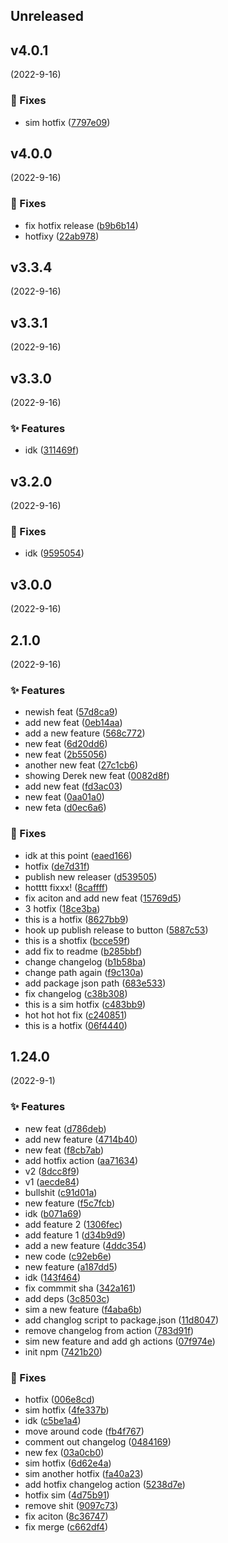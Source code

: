
## Unreleased 


## v4.0.1
 (2022-9-16)

### 🐛 Fixes

- sim hotfix ([7797e09](https://github.com/BrandSourceDigital/alta/commit/7797e0944fbb16fd7061ec7a31651d9465dc8a63))


## v4.0.0
 (2022-9-16)

### 🐛 Fixes

- fix hotfix release ([b9b6b14](https://github.com/BrandSourceDigital/alta/commit/b9b6b1473486c43c1574c04ad9c276a3028a7ac7))
- hotfixy ([22ab978](https://github.com/BrandSourceDigital/alta/commit/22ab9782ad73b0a77ea7788cf7a5e94c6d8dcc8b))


## v3.3.4
 (2022-9-16)


## v3.3.1
 (2022-9-16)


## v3.3.0
 (2022-9-16)

### ✨ Features

- idk ([311469f](https://github.com/BrandSourceDigital/alta/commit/311469fe9841a750da9e819a1b0d1c8780bb033f))


## v3.2.0
 (2022-9-16)

### 🐛 Fixes

- idk ([9595054](https://github.com/BrandSourceDigital/alta/commit/9595054f4f074539692c94d011df11bd2afad9ba))


## v3.0.0
 (2022-9-16)


## 2.1.0
 (2022-9-16)

### ✨ Features

- newish feat ([57d8ca9](https://github.com/BrandSourceDigital/alta/commit/57d8ca98125811e8697c8ddd9f484f31f1e27e2d))
- add new feat ([0eb14aa](https://github.com/BrandSourceDigital/alta/commit/0eb14aa90bd8306c1674f40c9749df28365406f9))
- add a new feature ([568c772](https://github.com/BrandSourceDigital/alta/commit/568c77299a29470cb7e375a56636856e5a5c9439))
- new feat ([6d20dd6](https://github.com/BrandSourceDigital/alta/commit/6d20dd621f6c7233f51d3ac0127480e9c971dae6))
- new feat ([2b55056](https://github.com/BrandSourceDigital/alta/commit/2b55056a37ef63d59059357567dcf432239e7007))
- another new feat ([27c1cb6](https://github.com/BrandSourceDigital/alta/commit/27c1cb6911e1df700183a44b4a5d7970255987c1))
- showing Derek new feat ([0082d8f](https://github.com/BrandSourceDigital/alta/commit/0082d8f03eb3b3b521a2acab8556a184c96c3015))
- add new feat ([fd3ac03](https://github.com/BrandSourceDigital/alta/commit/fd3ac03012dbec5187349c11b02aa06dff010f3b))
- new feat ([0aa01a0](https://github.com/BrandSourceDigital/alta/commit/0aa01a08a36d657c57581ba174d8db97f7199556))
- new feta ([d0ec6a6](https://github.com/BrandSourceDigital/alta/commit/d0ec6a6df5c2f35202abebc652b7d86409e51c07))

### 🐛 Fixes

- idk at this point ([eaed166](https://github.com/BrandSourceDigital/alta/commit/eaed166d8fb9abdd142e465a7f2645c38b557b43))
- hotfix ([de7d31f](https://github.com/BrandSourceDigital/alta/commit/de7d31f69d6058c077d46f07412d01789a52808b))
- publish new releaser ([d539505](https://github.com/BrandSourceDigital/alta/commit/d5395053b3e61bb5b13a1ebe5be808c8d22631e9))
- hotttt fixxx! ([8caffff](https://github.com/BrandSourceDigital/alta/commit/8cafffffc067f676e5cc773b9b42c1797f3e7710))
- fix aciton and add new feat ([15769d5](https://github.com/BrandSourceDigital/alta/commit/15769d561da3cb37e45ec5d9f68de439ef03ab4e))
- 3 hotfix ([18ce3ba](https://github.com/BrandSourceDigital/alta/commit/18ce3babf0754568986fc2e6d6115472bd555ba6))
- this is a hotfix ([8627bb9](https://github.com/BrandSourceDigital/alta/commit/8627bb9b5a00febb2c7a1466e48e0058f4cb8a19))
- hook up publish release to button ([5887c53](https://github.com/BrandSourceDigital/alta/commit/5887c5342f8942ec2deaa5d7d6eab45a0838da2e))
- this is a shotfix ([bcce59f](https://github.com/BrandSourceDigital/alta/commit/bcce59fb5a63054349a6dbde9ba1097d5d53d0fe))
- add fix to readme ([b285bbf](https://github.com/BrandSourceDigital/alta/commit/b285bbfbc58c7bfa7f264fa68cf5265d107722de))
- change changelog ([b1b58ba](https://github.com/BrandSourceDigital/alta/commit/b1b58bac23409c784ad3be452ea400bbe338893d))
- change path again ([f9c130a](https://github.com/BrandSourceDigital/alta/commit/f9c130a69f6f895569a51b7e1336f5356a26cf68))
- add package json path ([683e533](https://github.com/BrandSourceDigital/alta/commit/683e5335d16d2e05367e9289a1108d53162bfee1))
- fix changelog ([c38b308](https://github.com/BrandSourceDigital/alta/commit/c38b3083f747328eeee247817bd2ef981b129414))
- this is a sim hotfix ([c483bb9](https://github.com/BrandSourceDigital/alta/commit/c483bb986fd717f50c8d36869f0e2009f787e882))
- hot hot hot fix ([c240851](https://github.com/BrandSourceDigital/alta/commit/c2408518952a55c8957f7a8333de08870176fa04))
- this is a hotfix ([06f4440](https://github.com/BrandSourceDigital/alta/commit/06f44409450de213099adf979380720f70fda796))


## 1.24.0
 (2022-9-1)

### ✨ Features

- new feat ([d786deb](https://github.com/BrandSourceDigital/alta/commit/d786debc89a7d6779f82cb0089ea54e019ff062f))
- add new feature ([4714b40](https://github.com/BrandSourceDigital/alta/commit/4714b40cd7ae5579d5d76108847f14d62cefb6e2))
- new feat ([f8cb7ab](https://github.com/BrandSourceDigital/alta/commit/f8cb7ab36cab2b7cd147bc3501bab287d1151360))
- add hotfix action ([aa71634](https://github.com/BrandSourceDigital/alta/commit/aa71634767937a12c9be2966a86fc5b57965ff1e))
- v2 ([8dcc8f9](https://github.com/BrandSourceDigital/alta/commit/8dcc8f9ecf5c6ef4c881141a749414976b801fcf))
- v1 ([aecde84](https://github.com/BrandSourceDigital/alta/commit/aecde849f707ae4372c44044869422ace161db06))
- bullshit ([c91d01a](https://github.com/BrandSourceDigital/alta/commit/c91d01a7eea32160082b89a28b2706c74dd89fbf))
- new feature ([f5c7fcb](https://github.com/BrandSourceDigital/alta/commit/f5c7fcb01fa296db7edb95a7c64f1a979d53f326))
- idk ([b071a69](https://github.com/BrandSourceDigital/alta/commit/b071a690b2170dac42bfe9926bd91612b91b9213))
- add feature 2 ([1306fec](https://github.com/BrandSourceDigital/alta/commit/1306fec5d96a3be02295728b675d66dfec212453))
- add feature 1 ([d34b9d9](https://github.com/BrandSourceDigital/alta/commit/d34b9d96ab4e0cbb11f599a540c916b288e6900c))
- add a new feature ([4ddc354](https://github.com/BrandSourceDigital/alta/commit/4ddc354528b51a08397f2e111eb5bb7060f34710))
- new code ([c92eb6e](https://github.com/BrandSourceDigital/alta/commit/c92eb6e0556ab17f71814678d5fecd041ed31843))
- new feature ([a187dd5](https://github.com/BrandSourceDigital/alta/commit/a187dd59733777c678cc8a4c1cd7757351baca0d))
- idk ([143f464](https://github.com/BrandSourceDigital/alta/commit/143f46418871d13166c7313f53517a2e86b2b65e))
- fix commmit sha ([342a161](https://github.com/BrandSourceDigital/alta/commit/342a1614a81b7b59d7e5ca78e86541617173eff7))
- add deps ([3c8503c](https://github.com/BrandSourceDigital/alta/commit/3c8503c43dfb5c4ea5ba36cadb212de72f1fd08c))
- sim a new feature ([f4aba6b](https://github.com/BrandSourceDigital/alta/commit/f4aba6b4ae4421e60edee8fe76b918cb9c3c8d4d))
- add changlog script to package.json ([11d8047](https://github.com/BrandSourceDigital/alta/commit/11d804747c5ebfc5a70aa8f9c5cf770b8c46d063))
- remove changelog from action ([783d91f](https://github.com/BrandSourceDigital/alta/commit/783d91f8918183a8e5f3e2cf70b451d02a92683c))
- sim new feature and add gh actions ([07f974e](https://github.com/BrandSourceDigital/alta/commit/07f974e89eb343befcdaa6d22b78e9b0b1de6e1c))
- init npm ([7421b20](https://github.com/BrandSourceDigital/alta/commit/7421b202d729aac87785b3320c3ab67d85d8f9fe))

### 🐛 Fixes

- hotfix ([006e8cd](https://github.com/BrandSourceDigital/alta/commit/006e8cd396180d8a2560655d5a63a65f0011a555))
- sim hotfix ([4fe337b](https://github.com/BrandSourceDigital/alta/commit/4fe337b22282005cb491051fd1326094cc132e02))
- idk ([c5be1a4](https://github.com/BrandSourceDigital/alta/commit/c5be1a4cae47f4c0ed33ace46eb6660ff094b48d))
- move around code ([fb4f767](https://github.com/BrandSourceDigital/alta/commit/fb4f767b77ded43fa1fb36ff1dc845e5c2c95dc1))
- comment out changelog ([0484169](https://github.com/BrandSourceDigital/alta/commit/04841693f704a8804129bdd4cd412915551d830a))
- new fex ([03a0cb0](https://github.com/BrandSourceDigital/alta/commit/03a0cb0a6ef8c778860e450506f9bf5dd6a3ce60))
- sim hotfix ([6d62e4a](https://github.com/BrandSourceDigital/alta/commit/6d62e4a061a2543f51d52bb7a7e166367826678a))
- sim another hotfix ([fa40a23](https://github.com/BrandSourceDigital/alta/commit/fa40a23016850bc54827d5856ea82dbd33f75522))
- add hotfix changelog action ([5238d7e](https://github.com/BrandSourceDigital/alta/commit/5238d7e335f5f04ee06b8d2662ec83edb78ce903))
- hotfix sim ([4d75b91](https://github.com/BrandSourceDigital/alta/commit/4d75b914f431319d8f8a37205964973d6b5bf895))
- remove shit ([9097c73](https://github.com/BrandSourceDigital/alta/commit/9097c736d47a9c12e7e14e15c6454ea521b38bc9))
- fix aciton ([8c36747](https://github.com/BrandSourceDigital/alta/commit/8c36747ec9f5ffe820159e31fb468863631b5bba))
- fix merge ([c662df4](https://github.com/BrandSourceDigital/alta/commit/c662df4b772c19be61273dcbdb973275770ef943))
